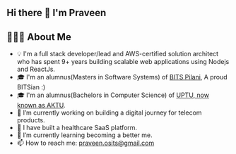 ## Hi there 👋 I'm Praveen
## 👨🏻‍💻 About Me
- 💡 I'm a full stack developer/lead and AWS-certified solution architect who has spent 9+ years building scalable web applications using Nodejs and ReactJs.
- 🎓 I'm an alumnus(Masters in Software Systems) of [BITS Pilani](https://www.bits-pilani.ac.in/), A proud BITSian :)
- 🎓 I'm an alumnus(Bachelors in Computer Science) of [UPTU, now known as AKTU](https://aktu.ac.in/).
- 🔭 I’m currently working on building a digital journey for telecom products.
- 🔭 I have built a healthcare SaaS platform.
- 🌱 I’m currently learning becoming a better me.
- 📫 How to reach me: praveen.osits@gmail.com

